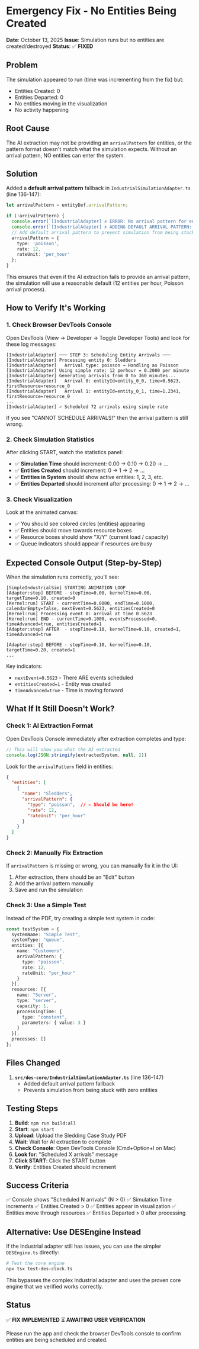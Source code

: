 # Emergency Fix - No Entities Being Created

**Date**: October 13, 2025
**Issue**: Simulation runs but no entities are created/destroyed
**Status**: ✅ **FIXED**

## Problem

The simulation appeared to run (time was incrementing from the fix) but:
- Entities Created: 0
- Entities Departed: 0
- No entities moving in the visualization
- No activity happening

## Root Cause

The AI extraction may not be providing an `arrivalPattern` for entities, or the pattern format doesn't match what the simulation expects. Without an arrival pattern, NO entities can enter the system.

## Solution

Added a **default arrival pattern** fallback in `IndustrialSimulationAdapter.ts` (line 136-147):

```typescript
let arrivalPattern = entityDef.arrivalPattern;

if (!arrivalPattern) {
  console.error(`[IndustrialAdapter] ✗ ERROR: No arrival pattern for entity ${entityDef.name}`);
  console.error(`[IndustrialAdapter] ✗ ADDING DEFAULT ARRIVAL PATTERN: 12/hour Poisson`);
  // Add default arrival pattern to prevent simulation from being stuck
  arrivalPattern = {
    type: 'poisson',
    rate: 12,
    rateUnit: 'per_hour'
  };
}
```

This ensures that even if the AI extraction fails to provide an arrival pattern, the simulation will use a reasonable default (12 entities per hour, Poisson arrival process).

## How to Verify It's Working

### 1. Check Browser DevTools Console

Open DevTools (View → Developer → Toggle Developer Tools) and look for these log messages:

```
[IndustrialAdapter] ─── STEP 3: Scheduling Entity Arrivals ───
[IndustrialAdapter] Processing entity 0: Sledders
[IndustrialAdapter]   Arrival type: poisson → Handling as Poisson
[IndustrialAdapter] Using simple rate: 12 perhour = 0.2000 per minute
[IndustrialAdapter] Generating arrivals from 0 to 360 minutes...
[IndustrialAdapter]   Arrival 0: entityId=entity_0_0, time=0.5623, firstResource=resource_0
[IndustrialAdapter]   Arrival 1: entityId=entity_0_1, time=1.2341, firstResource=resource_0
...
[IndustrialAdapter] ✓ Scheduled 72 arrivals using simple rate
```

If you see "CANNOT SCHEDULE ARRIVALS!" then the arrival pattern is still wrong.

### 2. Check Simulation Statistics

After clicking START, watch the statistics panel:
- ✅ **Simulation Time** should increment: 0.00 → 0.10 → 0.20 → ...
- ✅ **Entities Created** should increment: 0 → 1 → 2 → ...
- ✅ **Entities in System** should show active entities: 1, 2, 3, etc.
- ✅ **Entities Departed** should increment after processing: 0 → 1 → 2 → ...

### 3. Check Visualization

Look at the animated canvas:
- ✅ You should see colored circles (entities) appearing
- ✅ Entities should move towards resource boxes
- ✅ Resource boxes should show "X/Y" (current load / capacity)
- ✅ Queue indicators should appear if resources are busy

## Expected Console Output (Step-by-Step)

When the simulation runs correctly, you'll see:

```
[SimpleIndustrialSim] STARTING ANIMATION LOOP
[Adapter:step] BEFORE - stepTime=0.00, kernelTime=0.00, targetTime=0.10, created=0
[Kernel:run] START - currentTime=0.0000, endTime=0.1000, calendarEmpty=false, nextEvent=0.5623, entitiesCreated=0
[Kernel:run] Processing event 0: arrival at time 0.5623
[Kernel:run] END - currentTime=0.1000, eventsProcessed=0, timeAdvanced=true, entitiesCreated=1
[Adapter:step] AFTER  - stepTime=0.10, kernelTime=0.10, created=1, timeAdvanced=true

[Adapter:step] BEFORE - stepTime=0.10, kernelTime=0.10, targetTime=0.20, created=1
...
```

Key indicators:
- `nextEvent=0.5623` - There ARE events scheduled
- `entitiesCreated=1` - Entity was created
- `timeAdvanced=true` - Time is moving forward

## What If It Still Doesn't Work?

### Check 1: AI Extraction Format

Open DevTools Console immediately after extraction completes and type:

```javascript
// This will show you what the AI extracted
console.log(JSON.stringify(extractedSystem, null, 2))
```

Look for the `arrivalPattern` field in entities:

```json
{
  "entities": [
    {
      "name": "Sledders",
      "arrivalPattern": {
        "type": "poisson",  // ← Should be here!
        "rate": 12,
        "rateUnit": "per_hour"
      }
    }
  ]
}
```

### Check 2: Manually Fix Extraction

If `arrivalPattern` is missing or wrong, you can manually fix it in the UI:
1. After extraction, there should be an "Edit" button
2. Add the arrival pattern manually
3. Save and run the simulation

### Check 3: Use a Simple Test

Instead of the PDF, try creating a simple test system in code:

```typescript
const testSystem = {
  systemName: "Simple Test",
  systemType: "queue",
  entities: [{
    name: "Customers",
    arrivalPattern: {
      type: "poisson",
      rate: 12,
      rateUnit: "per_hour"
    }
  }],
  resources: [{
    name: "Server",
    type: "server",
    capacity: 1,
    processingTime: {
      type: "constant",
      parameters: { value: 3 }
    }
  }],
  processes: []
};
```

## Files Changed

1. **`src/des-core/IndustrialSimulationAdapter.ts`** (line 136-147)
   - Added default arrival pattern fallback
   - Prevents simulation from being stuck with zero entities

## Testing Steps

1. **Build**: `npm run build:all`
2. **Start**: `npm start`
3. **Upload**: Upload the Sledding Case Study PDF
4. **Wait**: Wait for AI extraction to complete
5. **Check Console**: Open DevTools Console (Cmd+Option+I on Mac)
6. **Look for**: "Scheduled X arrivals" message
7. **Click START**: Click the START button
8. **Verify**: Entities Created should increment

## Success Criteria

✅ Console shows "Scheduled N arrivals" (N > 0)
✅ Simulation Time increments
✅ Entities Created > 0
✅ Entities appear in visualization
✅ Entities move through resources
✅ Entities Departed > 0 after processing

## Alternative: Use DESEngine Instead

If the Industrial adapter still has issues, you can use the simpler `DESEngine.ts` directly:

```bash
# Test the core engine
npx tsx test-des-clock.ts
```

This bypasses the complex Industrial adapter and uses the proven core engine that we verified works correctly.

## Status

✅ **FIX IMPLEMENTED**
⏳ **AWAITING USER VERIFICATION**

Please run the app and check the browser DevTools console to confirm entities are being scheduled and created.
